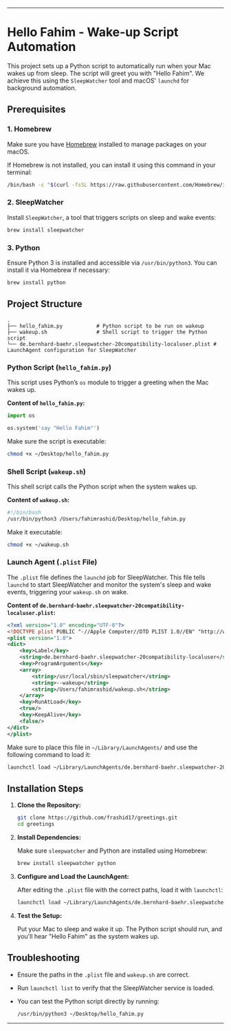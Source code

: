 

---

# Hello Fahim - Wake-up Script Automation

This project sets up a Python script to automatically run when your Mac wakes up from sleep. The script will greet you with "Hello Fahim". We achieve this using the `SleepWatcher` tool and macOS' `launchd` for background automation.

## Prerequisites

### 1. Homebrew
Make sure you have [Homebrew](https://brew.sh/) installed to manage packages on your macOS.

If Homebrew is not installed, you can install it using this command in your terminal:

```bash
/bin/bash -c "$(curl -fsSL https://raw.githubusercontent.com/Homebrew/install/HEAD/install.sh)"
```

### 2. SleepWatcher
Install `SleepWatcher`, a tool that triggers scripts on sleep and wake events:

```bash
brew install sleepwatcher
```

### 3. Python
Ensure Python 3 is installed and accessible via `/usr/bin/python3`. You can install it via Homebrew if necessary:

```bash
brew install python
```

## Project Structure

```plaintext
.
├── hello_fahim.py           # Python script to be run on wakeup
├── wakeup.sh                # Shell script to trigger the Python script
└── de.bernhard-baehr.sleepwatcher-20compatibility-localuser.plist # LaunchAgent configuration for SleepWatcher
```

### Python Script (`hello_fahim.py`)

This script uses Python’s `os` module to trigger a greeting when the Mac wakes up.

**Content of `hello_fahim.py`:**

```python
import os

os.system('say "Hello Fahim"')
```

Make sure the script is executable:

```bash
chmod +x ~/Desktop/hello_fahim.py
```

### Shell Script (`wakeup.sh`)

This shell script calls the Python script when the system wakes up.

**Content of `wakeup.sh`:**

```bash
#!/bin/bash
/usr/bin/python3 /Users/fahimrashid/Desktop/hello_fahim.py
```

Make it executable:

```bash
chmod +x ~/wakeup.sh
```

### Launch Agent (`.plist` File)

The `.plist` file defines the `launchd` job for SleepWatcher. This file tells `launchd` to start SleepWatcher and monitor the system's sleep and wake events, triggering your `wakeup.sh` on wake.

**Content of `de.bernhard-baehr.sleepwatcher-20compatibility-localuser.plist`:**

```xml
<?xml version="1.0" encoding="UTF-8"?>
<!DOCTYPE plist PUBLIC "-//Apple Computer//DTD PLIST 1.0//EN" "http://www.apple.com/DTDs/PropertyList-1.0.dtd">
<plist version="1.0">
<dict>
    <key>Label</key>
    <string>de.bernhard-baehr.sleepwatcher-20compatibility-localuser</string>
    <key>ProgramArguments</key>
    <array>
        <string>/usr/local/sbin/sleepwatcher</string>
        <string>--wakeup</string>
        <string>/Users/fahimrashid/wakeup.sh</string>
    </array>
    <key>RunAtLoad</key>
    <true/>
    <key>KeepAlive</key>
    <false/>
</dict>
</plist>
```

Make sure to place this file in `~/Library/LaunchAgents/` and use the following command to load it:

```bash
launchctl load ~/Library/LaunchAgents/de.bernhard-baehr.sleepwatcher-20compatibility-localuser.plist
```

## Installation Steps

1. **Clone the Repository:**

   ```bash
   git clone https://github.com/frashid17/greetings.git
   cd greetings
   ```

2. **Install Dependencies:**

   Make sure `sleepwatcher` and Python are installed using Homebrew:

   ```bash
   brew install sleepwatcher python
   ```

3. **Configure and Load the LaunchAgent:**

   After editing the `.plist` file with the correct paths, load it with `launchctl`:

   ```bash
   launchctl load ~/Library/LaunchAgents/de.bernhard-baehr.sleepwatcher-20compatibility-localuser.plist
   ```

4. **Test the Setup:**

   Put your Mac to sleep and wake it up. The Python script should run, and you'll hear "Hello Fahim" as the system wakes up.

## Troubleshooting

- Ensure the paths in the `.plist` file and `wakeup.sh` are correct.
- Run `launchctl list` to verify that the SleepWatcher service is loaded.
- You can test the Python script directly by running:

  ```bash
  /usr/bin/python3 ~/Desktop/hello_fahim.py
  ```


---

